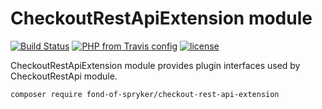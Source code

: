 # CheckoutRestApiExtension module
[![Build Status](https://travis-ci.org/fond-of/spryker-checkout-rest-api-extension.svg?branch=master)](https://travis-ci.org/fond-of/spryker-checkout-rest-api-extension)
[![PHP from Travis config](https://img.shields.io/travis/php-v/symfony/symfony.svg)](https://php.net/)
[![license](https://img.shields.io/github/license/mashape/apistatus.svg)](https://packagist.org/packages/fond-of-spryker/checkout-rest-api-extension)


CheckoutRestApiExtension module provides plugin interfaces used by CheckoutRestApi module.

```
composer require fond-of-spryker/checkout-rest-api-extension
```
